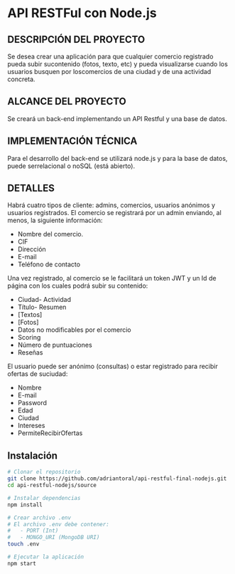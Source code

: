 # API RESTFul con Node.js

## DESCRIPCIÓN DEL PROYECTO

Se desea crear una aplicación para que cualquier comercio registrado pueda subir sucontenido (fotos, texto, etc) y pueda visualizarse cuando los usuarios busquen por loscomercios de una ciudad y de una actividad concreta.

## ALCANCE DEL PROYECTO

Se creará un back-end implementando un API Restful y una base de datos.

## IMPLEMENTACIÓN TÉCNICA

Para el desarrollo del back-end se utilizará node.js y para la base de datos, puede serrelacional o noSQL (está abierto).

## DETALLES

Habrá cuatro tipos de cliente: admins, comercios, usuarios anónimos y usuarios registrados.
El comercio se registrará por un admin enviando, al menos, la siguiente información:

- Nombre del comercio.
- CIF
- Dirección
- E-mail
- Teléfono de contacto

Una vez registrado, al comercio se le facilitará un token JWT y un Id de página con los cuales podrá subir su contenido:

- Ciudad- Actividad
- Título- Resumen
- [Textos]
- [Fotos]
- Datos no modificables por el comercio
- Scoring
- Número de puntuaciones
- Reseñas

El usuario puede ser anónimo (consultas) o estar registrado para recibir ofertas de suciudad:

- Nombre
- E-mail
- Password
- Edad
- Ciudad
- Intereses
- PermiteRecibirOfertas

## Instalación

```bash
# Clonar el repositorio
git clone https://github.com/adriantoral/api-restful-final-nodejs.git
cd api-restful-nodejs/source

# Instalar dependencias
npm install

# Crear archivo .env
# El archivo .env debe contener:
#   - PORT (Int)
#   - MONGO_URI (MongoDB URI)
touch .env

# Ejecutar la aplicación
npm start
```